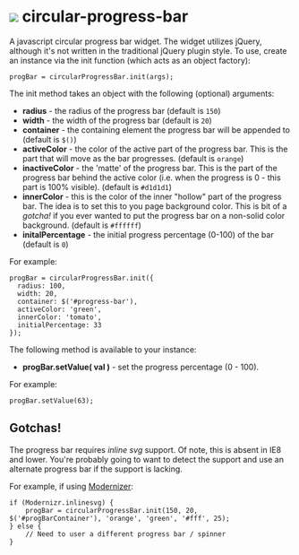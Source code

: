 # ![](https://github.com/rmisio/circular-progress-bar/blob/master/example.png?raw=true) circular-progress-bar

A javascript circular progress bar widget.  The widget utilizes jQuery, although it's not written in the traditional jQuery plugin style. To use, create an instance via the init function (which acts as an object factory):

    progBar = circularProgressBar.init(args);

The init method takes an object with the following (optional) arguments:

* **radius** - the radius of the progress bar (default is `150`)
* **width** - the width of the progress bar (default is `20`)
* **container** - the containing element the progress bar will be appended to (default is `$()`)
* **activeColor** - the color of the active part of the progress bar. This is the part that will move as the bar progresses. (default is `orange`)
* **inactiveColor** - the 'matte' of the progress bar. This is the part of the progress bar behind the active color (i.e. when the progress is 0 - this part is 100% visible). (default is `#d1d1d1`)
* **innerColor** - this is the color of the inner "hollow" part of the progress bar. The idea is to set this to you page background color. This is bit of a *gotcha!* if you ever wanted to put the progress bar on a non-solid color background. (default is `#ffffff`)
* **initalPercentage** - the initial progress percentage (0-100) of the bar (default is `0`)

For example:

    progBar = circularProgressBar.init({
      radius: 100, 
      width: 20,
      container: $('#progress-bar'),
      activeColor: 'green',
      innerColor: 'tomato',
      initialPercentage: 33
    });

The following method is available to your instance:

* **progBar.setValue( val )** - set the progress percentage (0 - 100).

For example:

    progBar.setValue(63);

## Gotchas!

The progress bar requires *inline svg* support. Of note, this is absent in IE8 and lower. You're probably going to want to detect the support and use an alternate progress bar if the support is lacking.

For example, if using [Modernizer](https://github.com/Modernizr/Modernizr):

    if (Modernizr.inlinesvg) {
        progBar = circularProgressBar.init(150, 20, $('#progBarContainer'), 'orange', 'green', '#fff', 25);
    } else {
        // Need to user a different progress bar / spinner
    }


    
